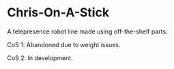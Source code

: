 # Chris-On-A-Stick
A telepresence robot line made using off-the-shelf parts.

CoS 1: Abandoned due to weight issues.

CoS 2: In development.

